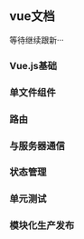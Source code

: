 ## vue文档  
等待继续跟新···

### Vue.js基础  

### 单文件组件  

### 路由  

### 与服务器通信  

### 状态管理  

### 单元测试  

### 模块化生产发布  
